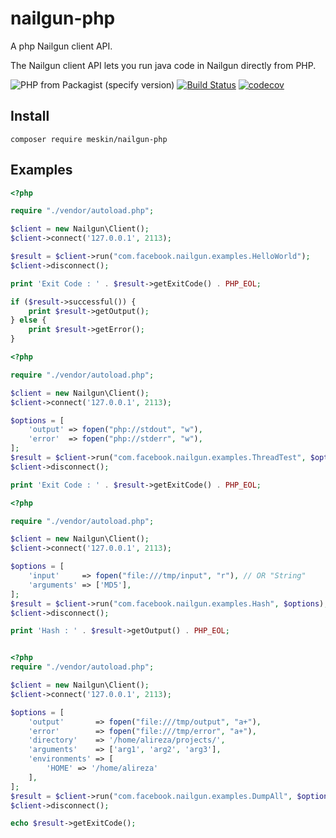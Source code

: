 # nailgun-php

A php Nailgun client API.

The Nailgun client API lets you run java code in Nailgun directly from PHP.

![PHP from Packagist (specify version)](https://img.shields.io/packagist/php-v/meskin/nailgun-php/dev-master.svg)
[![Build Status](https://travis-ci.com/alirezameskin/nailgun-php.svg?branch=master)](https://travis-ci.com/alirezameskin/nailgun-php)
[![codecov](https://codecov.io/gh/alirezameskin/nailgun-php/branch/master/graph/badge.svg)](https://codecov.io/gh/alirezameskin/nailgun-php)

## Install

```
composer require meskin/nailgun-php
```

## Examples

```php
<?php

require "./vendor/autoload.php";

$client = new Nailgun\Client();
$client->connect('127.0.0.1', 2113);

$result = $client->run("com.facebook.nailgun.examples.HelloWorld");
$client->disconnect();

print 'Exit Code : ' . $result->getExitCode() . PHP_EOL;

if ($result->successful()) {
    print $result->getOutput();
} else {
    print $result->getError();
}
```


```php
<?php

require "./vendor/autoload.php";

$client = new Nailgun\Client();
$client->connect('127.0.0.1', 2113);

$options = [
    'output' => fopen("php://stdout", "w"),
    'error'  => fopen("php://stderr", "w"),
];
$result = $client->run("com.facebook.nailgun.examples.ThreadTest", $options);
$client->disconnect();

print 'Exit Code : ' . $result->getExitCode() . PHP_EOL;

```


```php
<?php

require "./vendor/autoload.php";

$client = new Nailgun\Client();
$client->connect('127.0.0.1', 2113);

$options = [
    'input'     => fopen("file:///tmp/input", "r"), // OR "String"
    'arguments' => ['MD5'],
];
$result = $client->run("com.facebook.nailgun.examples.Hash", $options);
$client->disconnect();

print 'Hash : ' . $result->getOutput() . PHP_EOL;

```


```php

<?php
require "./vendor/autoload.php";

$client = new Nailgun\Client();
$client->connect('127.0.0.1', 2113);

$options = [
    'output'       => fopen("file:///tmp/output", "a+"),
    'error'        => fopen("file:///tmp/error", "a+"),
    'directory'    => '/home/alireza/projects/',
    'arguments'    => ['arg1', 'arg2', 'arg3'],
    'environments' => [
        'HOME' => '/home/alireza'
    ],
];
$result = $client->run("com.facebook.nailgun.examples.DumpAll", $options);
$client->disconnect();

echo $result->getExitCode();

```

